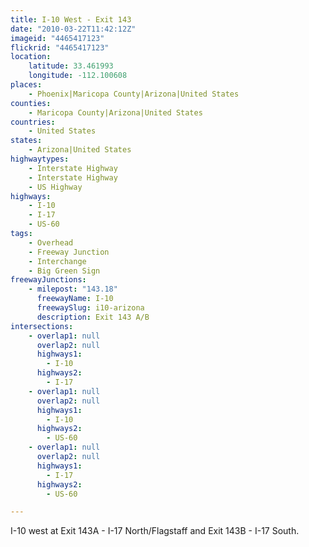 ```yaml
---
title: I-10 West - Exit 143
date: "2010-03-22T11:42:12Z"
imageid: "4465417123"
flickrid: "4465417123"
location:
    latitude: 33.461993
    longitude: -112.100608
places:
    - Phoenix|Maricopa County|Arizona|United States
counties:
    - Maricopa County|Arizona|United States
countries:
    - United States
states:
    - Arizona|United States
highwaytypes:
    - Interstate Highway
    - Interstate Highway
    - US Highway
highways:
    - I-10
    - I-17
    - US-60
tags:
    - Overhead
    - Freeway Junction
    - Interchange
    - Big Green Sign
freewayJunctions:
    - milepost: "143.18"
      freewayName: I-10
      freewaySlug: i10-arizona
      description: Exit 143 A/B
intersections:
    - overlap1: null
      overlap2: null
      highways1:
        - I-10
      highways2:
        - I-17
    - overlap1: null
      overlap2: null
      highways1:
        - I-10
      highways2:
        - US-60
    - overlap1: null
      overlap2: null
      highways1:
        - I-17
      highways2:
        - US-60

---
```

I-10 west at Exit 143A - I-17 North/Flagstaff and Exit 143B - I-17 South.